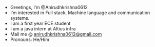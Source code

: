 - Greetings, I’m @Anirudhkrishna0612
- I’m interested in Full stack, Machine language and communication systems.
- I am a first year ECE student 
- I am a java intern at Altius infra 
- Mail me @ anirudhkrishna0612@gmail.com
- Pronouns: He/Him
